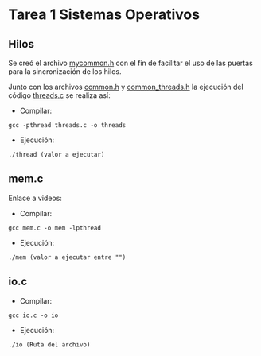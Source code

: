 # Tarea 1 Sistemas Operativos 

## Hilos

Se creó el archivo [mycommon.h](mycommon.h) con el fin de facilitar el uso de 
las puertas para la sincronización de los hilos.

Junto con los archivos [common.h](common.h) y 
[common_threads.h](common_threads.h) la ejecución del código 
[threads.c](threads.c) se realiza así: 
* Compilar:

`gcc -pthread threads.c -o threads`

* Ejecución:

`./thread (valor a ejecutar)`

## mem.c

Enlace a videos:

* Compilar:

`gcc mem.c -o mem -lpthread`

* Ejecución:

`./mem (valor a ejecutar entre "")`


## io.c

* Compilar:

`gcc io.c -o io`

* Ejecución:

`./io (Ruta del archivo)`

